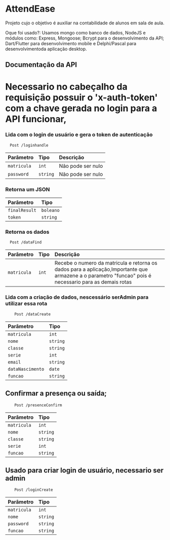 
# AttendEase

Projeto cujo o objetivo é auxiliar na contabilidade de alunos em sala de aula.

Oque foi usado?:
Usamos mongo como banco de dados, NodeJS e módulos como: Express, Mongoose; Bcrypt para o desenvolvimento da API; Dart/Flutter para desenvolvimento mobile e Delphi/Pascal para desenvolvimentoda aplicação desktop.




## Documentação da API

# Necessario no cabeçalho da requisição possuir o 'x-auth-token' com a chave gerada no login para a API funcionar,


### Lida com o login de usuário e gera o token de autenticação
```http
  Post /loginhandle
```

| Parâmetro   | Tipo       | Descrição                           |
| :---------- | :--------- | :---------------------------------- |
| `matricula` | `int` |Não pode ser nulo|
|`password`|`string`|Não pode ser nulo|

### Retorna um JSON
| Parâmetro   | Tipo       | 
| :---------- | :--------- | 
| `finalResult` | `boleano` |
|`token`|`string`|



### Retorna os dados

```http
  Post /dataFind
```

| Parâmetro   | Tipo       | Descrição                                   |
| :---------- | :--------- | :------------------------------------------ |
| `matricula`      | `int` |Recebe o numero da matricula e retorna os dados para a aplicação,Importante que armazene a o parametro "funcao" pois é necessario para as demais rotas|

### Lida com a criação de dados, nescessário serAdmin para utilizar essa rota

```http
    Post /dataCreate
```
|Parâmetro|Tipo|
|:--------|:---|
|`matricula`|`int`|
|`nome`|`string`|
|`classe`|`string`|
|`serie`|`int`|
|`email`|`string`|
|`dataNascimento`|`date`|
|`funcao`|`string`|

## Confirmar a presença ou saída;

```http
    Post /presenceConfirm
```
|Parâmetro|Tipo|
|:--------|:---|
|`matricula`|`int`|
|`nome`|`string`|
|`classe`|`string`|
|`serie`|`int`|
|`funcao`|`string`|

## Usado para criar login de usuário, necessario ser admin

```http
    Post /loginCreate
```
|Parâmetro|Tipo|
|:--------|:---|
|`matricula`|`int`|
|`nome`|`string`|
|`password`|`string`|
|`funcao`|`string`|



